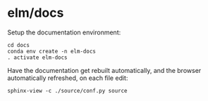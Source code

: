 # elm/docs

Setup the documentation environment:
```
cd docs
conda env create -n elm-docs
. activate elm-docs
```

Have the documentation get rebuilt automatically, and the browser automatically refreshed, on each file edit:
```
sphinx-view -c ./source/conf.py source
```
